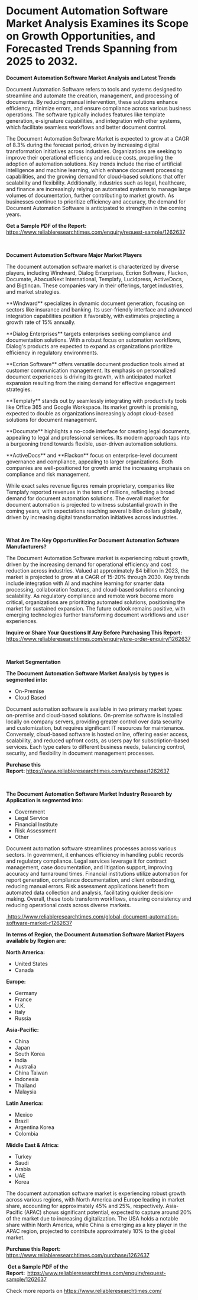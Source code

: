 <p><h1>Document Automation Software Market Analysis Examines its Scope on Growth Opportunities, and Forecasted Trends Spanning from 2025 to 2032.</h1></p><p><strong>Document Automation Software Market Analysis and Latest Trends</strong></p>
<p><p>Document Automation Software refers to tools and systems designed to streamline and automate the creation, management, and processing of documents. By reducing manual intervention, these solutions enhance efficiency, minimize errors, and ensure compliance across various business operations. The software typically includes features like template generation, e-signature capabilities, and integration with other systems, which facilitate seamless workflows and better document control.</p><p>The Document Automation Software Market is expected to grow at a CAGR of 8.3% during the forecast period, driven by increasing digital transformation initiatives across industries. Organizations are seeking to improve their operational efficiency and reduce costs, propelling the adoption of automation solutions. Key trends include the rise of artificial intelligence and machine learning, which enhance document processing capabilities, and the growing demand for cloud-based solutions that offer scalability and flexibility. Additionally, industries such as legal, healthcare, and finance are increasingly relying on automated systems to manage large volumes of documentation, further contributing to market growth. As businesses continue to prioritize efficiency and accuracy, the demand for Document Automation Software is anticipated to strengthen in the coming years.</p></p>
<p><strong>Get a Sample PDF of the Report:&nbsp;</strong> <a href="https://www.reliableresearchtimes.com/enquiry/request-sample/1262637?utm_campaign=2733&utm_medium=2&utm_source=Github&utm_content=ia&utm_term=09032025&utm_id=document-automation-software">https://www.reliableresearchtimes.com/enquiry/request-sample/1262637</a></p>
<p>&nbsp;</p>
<p><strong>Document Automation Software Major Market Players</strong></p>
<p><p>The document automation software market is characterized by diverse players, including Windward, Dialog Enterprises, Ecrion Software, Flackon, Documate, AbacusNext International, Templafy, Lucidpress, ActiveDocs, and Bigtincan. These companies vary in their offerings, target industries, and market strategies.</p><p>**Windward** specializes in dynamic document generation, focusing on sectors like insurance and banking. Its user-friendly interface and advanced integration capabilities position it favorably, with estimates projecting a growth rate of 15% annually.</p><p>**Dialog Enterprises** targets enterprises seeking compliance and documentation solutions. With a robust focus on automation workflows, Dialog's products are expected to expand as organizations prioritize efficiency in regulatory environments.</p><p>**Ecrion Software** offers versatile document production tools aimed at customer communication management. Its emphasis on personalized document experiences is driving its growth, with anticipated market expansion resulting from the rising demand for effective engagement strategies.</p><p>**Templafy** stands out by seamlessly integrating with productivity tools like Office 365 and Google Workspace. Its market growth is promising, expected to double as organizations increasingly adopt cloud-based solutions for document management.</p><p>**Documate** highlights a no-code interface for creating legal documents, appealing to legal and professional services. Its modern approach taps into a burgeoning trend towards flexible, user-driven automation solutions.</p><p>**ActiveDocs** and **Flackon** focus on enterprise-level document governance and compliance, appealing to larger organizations. Both companies are well-positioned for growth amid the increasing emphasis on compliance and risk management.</p><p>While exact sales revenue figures remain proprietary, companies like Templafy reported revenues in the tens of millions, reflecting a broad demand for document automation solutions. The overall market for document automation is projected to witness substantial growth in the coming years, with expectations reaching several billion dollars globally, driven by increasing digital transformation initiatives across industries.</p></p>
<p>&nbsp;</p>
<p><strong>What Are The Key Opportunities For Document Automation Software Manufacturers?</strong></p>
<p><p>The Document Automation Software market is experiencing robust growth, driven by the increasing demand for operational efficiency and cost reduction across industries. Valued at approximately $4 billion in 2023, the market is projected to grow at a CAGR of 15-20% through 2030. Key trends include integration with AI and machine learning for smarter data processing, collaboration features, and cloud-based solutions enhancing scalability. As regulatory compliance and remote work become more critical, organizations are prioritizing automated solutions, positioning the market for sustained expansion. The future outlook remains positive, with emerging technologies further transforming document workflows and user experiences.</p></p>
<p><strong>Inquire or Share Your Questions If Any Before Purchasing This Report:</strong> <a href="https://www.reliableresearchtimes.com/enquiry/pre-order-enquiry/1262637?utm_campaign=2733&utm_medium=2&utm_source=Github&utm_content=ia&utm_term=09032025&utm_id=document-automation-software">https://www.reliableresearchtimes.com/enquiry/pre-order-enquiry/1262637</a></p>
<p>&nbsp;</p>
<p><strong>Market Segmentation</strong></p>
<p><strong>The Document Automation Software Market Analysis by types is segmented into:</strong></p>
<p><ul><li>On-Premise</li><li>Cloud Based</li></ul></p>
<p><p>Document automation software is available in two primary market types: on-premise and cloud-based solutions. On-premise software is installed locally on company servers, providing greater control over data security and customization, but requires significant IT resources for maintenance. Conversely, cloud-based software is hosted online, offering easier access, scalability, and reduced upfront costs, as users pay for subscription-based services. Each type caters to different business needs, balancing control, security, and flexibility in document management processes.</p></p>
<p><strong>Purchase this Report:&nbsp;</strong><a href="https://www.reliableresearchtimes.com/purchase/1262637?utm_campaign=2733&utm_medium=2&utm_source=Github&utm_content=ia&utm_term=09032025&utm_id=document-automation-software">https://www.reliableresearchtimes.com/purchase/1262637</a></p>
<p>&nbsp;</p>
<p><strong>The Document Automation Software Market Industry Research by Application is segmented into:</strong></p>
<p><ul><li>Government</li><li>Legal Service</li><li>Financial Institute</li><li>Risk Assessment</li><li>Other</li></ul></p>
<p><p>Document automation software streamlines processes across various sectors. In government, it enhances efficiency in handling public records and regulatory compliance. Legal services leverage it for contract management, case documentation, and litigation support, improving accuracy and turnaround times. Financial institutions utilize automation for report generation, compliance documentation, and client onboarding, reducing manual errors. Risk assessment applications benefit from automated data collection and analysis, facilitating quicker decision-making. Overall, these tools transform workflows, ensuring consistency and reducing operational costs across diverse markets.</p></p>
<p><a href="https://www.reliableresearchtimes.com/global-document-automation-software-market-r1262637?utm_campaign=2733&utm_medium=2&utm_source=Github&utm_content=ia&utm_term=09032025&utm_id=document-automation-software">&nbsp;https://www.reliableresearchtimes.com/global-document-automation-software-market-r1262637</a></p>
<p><strong>In terms of Region, the Document Automation Software Market Players available by Region are:</strong></p>
<p>
    <p> <strong> North America: </strong>
        <ul>
            <li>United States</li>
            <li>Canada</li>
        </ul>
        </p> 
    <p> <strong> Europe: </strong>
        <ul>
            <li>Germany</li>
            <li>France</li>
            <li>U.K.</li>
            <li>Italy</li>
            <li>Russia</li>
        </ul>
        </p> 
    <p> <strong> Asia-Pacific: </strong>
        <ul>
            <li>China</li>
            <li>Japan</li>
            <li>South Korea</li>
            <li>India</li>
            <li>Australia</li>
            <li>China Taiwan</li>
            <li>Indonesia</li>
            <li>Thailand</li>
            <li>Malaysia</li>
        </ul>
        </p> 
    <p> <strong> Latin America: </strong>
        <ul>
            <li>Mexico</li>
            <li>Brazil</li>
            <li>Argentina Korea</li>
            <li>Colombia</li>
        </ul>
        </p> 
    <p> <strong> Middle East & Africa: </strong>
        <ul>
            <li>Turkey</li>
            <li>Saudi</li>
            <li>Arabia</li>
            <li>UAE</li>
            <li>Korea</li>
        </ul>
    </p>
    </p>
<p><p>The document automation software market is experiencing robust growth across various regions, with North America and Europe leading in market share, accounting for approximately 45% and 25%, respectively. Asia-Pacific (APAC) shows significant potential, expected to capture around 20% of the market due to increasing digitalization. The USA holds a notable share within North America, while China is emerging as a key player in the APAC region, projected to contribute approximately 10% to the global market.</p></p>
<p><strong>Purchase this Report: </strong><a href="https://www.reliableresearchtimes.com/purchase/1262637?utm_campaign=2733&utm_medium=2&utm_source=Github&utm_content=ia&utm_term=09032025&utm_id=document-automation-software">https://www.reliableresearchtimes.com/purchase/1262637</a></p>
<p>&nbsp;<strong>Get a Sample PDF of the Report:&nbsp;&nbsp;</strong><a href="https://www.reliableresearchtimes.com/enquiry/request-sample/1262637?utm_campaign=2733&utm_medium=2&utm_source=Github&utm_content=ia&utm_term=09032025&utm_id=document-automation-software">https://www.reliableresearchtimes.com/enquiry/request-sample/1262637</a></p>
<p><strong></strong></p>
<p>Check more reports on <a href="https://www.reliableresearchtimes.com/?utm_campaign=2733&utm_medium=2&utm_source=Github&utm_content=ia&utm_term=09032025&utm_id=document-automation-software">https://www.reliableresearchtimes.com/</a></p>
